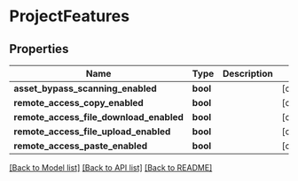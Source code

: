 # ProjectFeatures

## Properties
Name | Type | Description | Notes
------------ | ------------- | ------------- | -------------
**asset_bypass_scanning_enabled** | **bool** |  | [optional] 
**remote_access_copy_enabled** | **bool** |  | [optional] 
**remote_access_file_download_enabled** | **bool** |  | [optional] 
**remote_access_file_upload_enabled** | **bool** |  | [optional] 
**remote_access_paste_enabled** | **bool** |  | [optional] 

[[Back to Model list]](../README.md#documentation-for-models) [[Back to API list]](../README.md#documentation-for-api-endpoints) [[Back to README]](../README.md)


